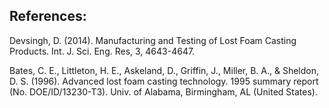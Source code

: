 ## References:

Devsingh, D. (2014). Manufacturing and Testing of Lost Foam Casting Products. Int. J. Sci. Eng. Res, 3, 4643-4647.

Bates, C. E., Littleton, H. E., Askeland, D., Griffin, J., Miller, B. A., & Sheldon, D. S. (1996). Advanced lost foam casting technology. 1995 summary report (No. DOE/ID/13230-T3). Univ. of Alabama, Birmingham, AL (United States).
